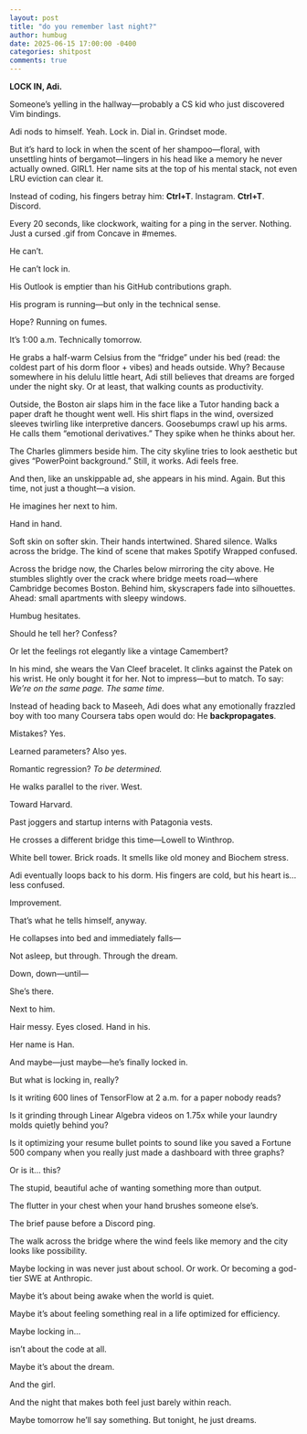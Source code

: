 ```yaml
---
layout: post
title: "do you remember last night?"
author: humbug
date: 2025-06-15 17:00:00 -0400
categories: shitpost
comments: true
---
```


**LOCK IN, Adi.**

Someone’s yelling in the hallway—probably a CS kid who just discovered Vim bindings.

Adi nods to himself. Yeah. Lock in. Dial in. Grindset mode.

But it’s hard to lock in when the scent of her shampoo—floral, with unsettling hints of bergamot—lingers in his head like a memory he never actually owned. GIRL1. Her name sits at the top of his mental stack, not even LRU eviction can clear it.

Instead of coding, his fingers betray him: **Ctrl+T**. Instagram. **Ctrl+T**. Discord. 

Every 20 seconds, like clockwork, waiting for a ping in the server. Nothing. Just a cursed .gif from Concave in #memes.

He can’t.

He can’t lock in.

His Outlook is emptier than his GitHub contributions graph.

His program is running—but only in the technical sense.

Hope? Running on fumes.

It’s 1:00 a.m. Technically tomorrow.

He grabs a half-warm Celsius from the “fridge” under his bed (read: the coldest part of his dorm floor + vibes) and heads outside.
Why? Because somewhere in his delulu little heart, Adi still believes that dreams are forged under the night sky. Or at least, that walking counts as productivity.

Outside, the Boston air slaps him in the face like a Tutor handing back a paper draft he thought went well. His shirt flaps in the wind, oversized sleeves twirling like interpretive dancers. Goosebumps crawl up his arms. He calls them “emotional derivatives.” They spike when he thinks about her.

The Charles glimmers beside him. The city skyline tries to look aesthetic but gives “PowerPoint background.” Still, it works. Adi feels free.

And then, like an unskippable ad, she appears in his mind. Again. But this time, not just a thought—a vision.

He imagines her next to him.

Hand in hand.

Soft skin on softer skin. Their hands intertwined. Shared silence. Walks across the bridge. The kind of scene that makes Spotify Wrapped confused.

Across the bridge now, the Charles below mirroring the city above. He stumbles slightly over the crack where bridge meets road—where Cambridge becomes Boston. Behind him, skyscrapers fade into silhouettes. Ahead: small apartments with sleepy windows.

Humbug hesitates.

Should he tell her? Confess?

Or let the feelings rot elegantly like a vintage Camembert?

In his mind, she wears the Van Cleef bracelet. It clinks against the Patek on his wrist. He only bought it for her. Not to impress—but to match. To say: *We’re on the same page. The same time.*

Instead of heading back to Maseeh, Adi does what any emotionally frazzled boy with too many Coursera tabs open would do:
He **backpropagates**.

Mistakes? Yes.

Learned parameters? Also yes.

Romantic regression? *To be determined.*

He walks parallel to the river. West.

Toward Harvard.

Past joggers and startup interns with Patagonia vests.

He crosses a different bridge this time—Lowell to Winthrop.

White bell tower. Brick roads. It smells like old money and Biochem stress.

Adi eventually loops back to his dorm. His fingers are cold, but his heart is…less confused.

Improvement.

That’s what he tells himself, anyway.

He collapses into bed and immediately falls—

Not asleep, but through. Through the dream.

Down, down—until—



She’s there.

Next to him.

Hair messy. Eyes closed. Hand in his.

Her name is Han.

And maybe—just maybe—he’s finally locked in.

But what is locking in, really?

Is it writing 600 lines of TensorFlow at 2 a.m. for a paper nobody reads?

Is it grinding through Linear Algebra videos on 1.75x while your laundry molds quietly behind you?

Is it optimizing your resume bullet points to sound like you saved a Fortune 500 company when you really just made a dashboard with three graphs?

Or is it… this?

The stupid, beautiful ache of wanting something more than output.

The flutter in your chest when your hand brushes someone else’s.

The brief pause before a Discord ping.

The walk across the bridge where the wind feels like memory and the city looks like possibility.

Maybe locking in was never just about school. Or work. Or becoming a god-tier SWE at Anthropic.

Maybe it’s about being awake when the world is quiet.

Maybe it’s about feeling something real in a life optimized for efficiency.

Maybe locking in…

isn’t about the code at all.



Maybe it’s about the dream.

And the girl.

And the night that makes both feel just barely within reach.


Maybe tomorrow he’ll say something. But tonight, he just dreams.
